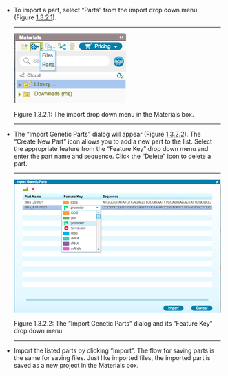 

-   To import a part, select “Parts” from the import drop down menu
    (Figure [1.3.2.1](#x1-19001r1)).

    ------------------------------------------------------------------------

    <div class="figure">

    <span id="x1-19001r1"></span>
    ![PIC](../../../pictures/importexport_screenshots/materials_import_parts.png)
    <div class="caption">

    <span class="id">Figure 1.3.2.1: </span><span class="content">The
    import drop down menu in the Materials box.</span>

    </div>

    </div>

    ------------------------------------------------------------------------

-   The “Import Genetic Parts” dialog will appear
    (Figure [1.3.2.2](#x1-19002r2)). The “Create New Part” icon allows
    you to add a new part to the list. Select the appropriate feature
    from the “Feature Key” drop down menu and enter the part name and
    sequence. Click the “Delete” icon to delete a part.

    ------------------------------------------------------------------------

    <div class="figure">

    <span id="x1-19002r2"></span>
    ![PIC](../../../pictures/importexport_screenshots/import_genetic_parts_dialog.png)
    <div class="caption">

    <span class="id">Figure 1.3.2.2: </span><span class="content">The
    ”Import Genetic Parts” dialog and its ”Feature Key” drop down
    menu.</span>

    </div>

    </div>

    ------------------------------------------------------------------------

-   Import the listed parts by clicking “Import”. The flow for saving
    parts is the same for saving files. Just like imported files, the
    imported part is saved as a new project in the Materials box.

